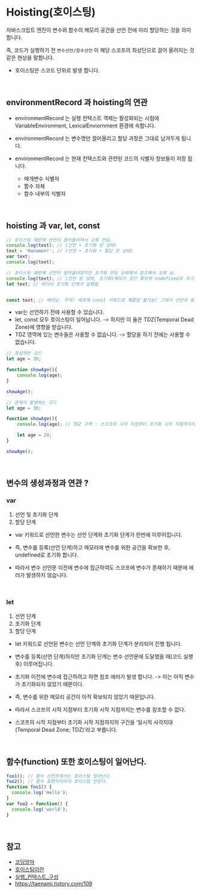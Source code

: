 # Hoisting(호이스팅)

자바스크립트 엔진이 변수와 함수의 메모리 공간을 선언 전에 미리 할당하는 것을 의미합니다. <br>

즉, 코드가 실행하기 전 `변수선언/함수선언` 이 해당 스코프의 최상단으로 끌어 올려지는 것같은 현상을 말합니다.

- 호이스팅은 스코드 단위로 발생 합니다.

<br>

## environmentRecord 과 hoisting의 연관
- environmentRecord 는 실행 컨텍스트 객체는 활성화되는 시점에 VariableEnvironment, LexicalEnviornment 환경에 속합니다.

- environmentRecord 는 변수명만 끌어올리고 할당 과정은 그대로 남겨두게 됩니다.

- environmentRecord 는 현재 컨텍스트와 관련된 코드의 식별자 정보들이 저장 됩니다.
    - 매개변수 식별자
    - 함수 자체
    - 함수 내부의 식별자

<br>

## hoisting 과 var, let, const 
```js
// 호이스팅 때문에 선언이 끌어올려져서 오류 안남.
console.log(text); // (선언 + 초기화 된 상태)
text = 'Hanamon!'; // (선언 + 초기화 + 할당 된 상태)
var text;
console.log(text);

// 호이스팅 때문에 선언이 끌어올려졌지만 초기화 안된 상태에서 참조해서 오류 남.
console.log(text); // (선언 된 상태, 초기화(메모리 공간 확보와 undefined로 초기화) 안되서 참조 불가능 -> 에러남)
let text; // 여기서 초기화 단계가 실행됨


const text; // 에러남. 주의! 애초에 const 키워드로 재할당 불가능! 그래서 선언과 동시에 할당해야함
```
- var는 선언하기 전에 사용할 수 있습니다.
- let, const 모두 호이스팅이 일어납니다. -> 하지만 이 둘은 TDZ(Temporal Dead Zone)에 영향을 받습니다.
- TDZ 영역에 있는 변수들은 사용할 수 없습니다. -> 할당을 하기 전에는 사용할 수 없습니다.

```js
// 정상적인 코드
let age = 30;

function showAge(){
    console.log(age);
}

showAge();

// 문제가 발생하는 코드
let age = 30;

function showAge(){
    console.log(age); // TDZ 구역 : 스코프의 시작 지점부터 초기화 시작 지점까지의 구간

    let age = 20;
}

showAge();
```

<br>

## 변수의 생성과정과 연관 ?

### var
1. 선언 및 초기화 단계
2. 할당 단계

- var 키워드로 선언한 변수는 선언 단계와 초기화 단계가 한번에 이루어집니다.
- 즉, 변수를 등록(선언 단계)하고 메모리에 변수를 위한 공간을 확보한 후, undefined로 초기화 합니다. 

- 따라서 변수 선언문 이전에 변수에 접근하여도 스코프에 변수가 존재하기 때문에 에러가 발생하지 않습니다.

<br>

### let
1. 선언 단계
2. 초기화 단계
3. 할당 단계

- let 키워드로 선언된 변수는 선언 단계와 초기화 단계가 분리되어 진행 됩니다.
- 변수를 등록(선언 단계)하지만 초기화 단계는 변수 선언문에 도달했을 때(코드 실행 후) 이루어집니다. 
- 초기화 이전에 변수에 접근하려고 하면 참조 에러가 발생 합니다. -> 이는 아직 변수가 초기화되지 않았기 때문이다. 
- 즉, 변수를 위한 메모리 공간이 아직 확보되지 않았기 때문입니다. 
- 따라서 스코프의 시작 지점부터 초기화 시작 지점까지는 변수를 참조할 수 없다. 

- 스코프의 시작 지점부터 초기화 시작 지점까지의 구간을 ‘일시적 사각지대(Temporal Dead Zone; TDZ)’라고 부릅니다.

<br>

## 함수(function) 또한 호이스팅이 일어난다.
```js
foo1(); // 함수 선언문에서는 호이스팅 일어난다.
foo2(); // 함수 표현식이라서 호이스팅 안된다.
function foo1() {
  console.log('Hello');
}
var foo2 = function() {
  console.log('world');
}
```



<br>

## 참고
- [코딩앙마](https://www.youtube.com/watch?v=ocGc-AmWSnQ&list=PLZKTXPmaJk8JZ2NAC538UzhY_UNqMdZB4)
- [호이스팅이란](https://hanamon.kr/javascript-%ED%98%B8%EC%9D%B4%EC%8A%A4%ED%8C%85%EC%9D%B4%EB%9E%80-hoisting/)
- [실행_컨텍스트_구성](https://junilhwang.github.io/TIL/Javascript/Domain/Execution-Context/#_2-%E1%84%89%E1%85%B5%E1%86%AF%E1%84%92%E1%85%A2%E1%86%BC-%E1%84%8F%E1%85%A5%E1%86%AB%E1%84%90%E1%85%A6%E1%86%A8%E1%84%89%E1%85%B3%E1%84%90%E1%85%B3-%E1%84%80%E1%85%AE%E1%84%89%E1%85%A5%E1%86%BC)
- https://taenami.tistory.com/109
